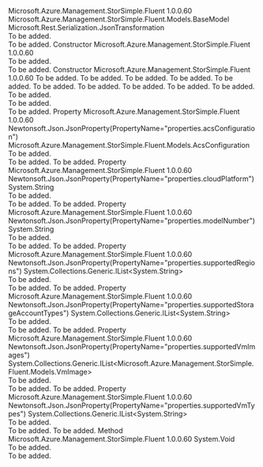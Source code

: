 <Type Name="CloudApplianceConfiguration" FullName="Microsoft.Azure.Management.StorSimple.Fluent.Models.CloudApplianceConfiguration">
  <TypeSignature Language="C#" Value="public class CloudApplianceConfiguration : Microsoft.Azure.Management.StorSimple.Fluent.Models.BaseModel" />
  <TypeSignature Language="ILAsm" Value=".class public auto ansi beforefieldinit CloudApplianceConfiguration extends Microsoft.Azure.Management.StorSimple.Fluent.Models.BaseModel" />
  <TypeSignature Language="DocId" Value="T:Microsoft.Azure.Management.StorSimple.Fluent.Models.CloudApplianceConfiguration" />
  <TypeSignature Language="VB.NET" Value="Public Class CloudApplianceConfiguration&#xA;Inherits BaseModel" />
  <TypeSignature Language="F#" Value="type CloudApplianceConfiguration = class&#xA;    inherit BaseModel" />
  <AssemblyInfo>
    <AssemblyName>Microsoft.Azure.Management.StorSimple.Fluent</AssemblyName>
    <AssemblyVersion>1.0.0.60</AssemblyVersion>
  </AssemblyInfo>
  <Base>
    <BaseTypeName>Microsoft.Azure.Management.StorSimple.Fluent.Models.BaseModel</BaseTypeName>
  </Base>
  <Interfaces />
  <Attributes>
    <Attribute>
      <AttributeName>Microsoft.Rest.Serialization.JsonTransformation</AttributeName>
    </Attribute>
  </Attributes>
  <Docs>
    <summary>To be added.</summary>
    <remarks>To be added.</remarks>
  </Docs>
  <Members>
    <Member MemberName=".ctor">
      <MemberSignature Language="C#" Value="public CloudApplianceConfiguration ();" />
      <MemberSignature Language="ILAsm" Value=".method public hidebysig specialname rtspecialname instance void .ctor() cil managed" />
      <MemberSignature Language="DocId" Value="M:Microsoft.Azure.Management.StorSimple.Fluent.Models.CloudApplianceConfiguration.#ctor" />
      <MemberSignature Language="VB.NET" Value="Public Sub New ()" />
      <MemberType>Constructor</MemberType>
      <AssemblyInfo>
        <AssemblyName>Microsoft.Azure.Management.StorSimple.Fluent</AssemblyName>
        <AssemblyVersion>1.0.0.60</AssemblyVersion>
      </AssemblyInfo>
      <Parameters />
      <Docs>
        <summary>To be added.</summary>
        <remarks>To be added.</remarks>
      </Docs>
    </Member>
    <Member MemberName=".ctor">
      <MemberSignature Language="C#" Value="public CloudApplianceConfiguration (string modelNumber, string cloudPlatform, Microsoft.Azure.Management.StorSimple.Fluent.Models.AcsConfiguration acsConfiguration, System.Collections.Generic.IList&lt;string&gt; supportedStorageAccountTypes, System.Collections.Generic.IList&lt;string&gt; supportedRegions, System.Collections.Generic.IList&lt;string&gt; supportedVmTypes, System.Collections.Generic.IList&lt;Microsoft.Azure.Management.StorSimple.Fluent.Models.VmImage&gt; supportedVmImages, string id = null, string name = null, string type = null, Nullable&lt;Microsoft.Azure.Management.StorSimple.Fluent.Models.Kind&gt; kind = null);" />
      <MemberSignature Language="ILAsm" Value=".method public hidebysig specialname rtspecialname instance void .ctor(string modelNumber, string cloudPlatform, class Microsoft.Azure.Management.StorSimple.Fluent.Models.AcsConfiguration acsConfiguration, class System.Collections.Generic.IList`1&lt;string&gt; supportedStorageAccountTypes, class System.Collections.Generic.IList`1&lt;string&gt; supportedRegions, class System.Collections.Generic.IList`1&lt;string&gt; supportedVmTypes, class System.Collections.Generic.IList`1&lt;class Microsoft.Azure.Management.StorSimple.Fluent.Models.VmImage&gt; supportedVmImages, string id, string name, string type, valuetype System.Nullable`1&lt;valuetype Microsoft.Azure.Management.StorSimple.Fluent.Models.Kind&gt; kind) cil managed" />
      <MemberSignature Language="DocId" Value="M:Microsoft.Azure.Management.StorSimple.Fluent.Models.CloudApplianceConfiguration.#ctor(System.String,System.String,Microsoft.Azure.Management.StorSimple.Fluent.Models.AcsConfiguration,System.Collections.Generic.IList{System.String},System.Collections.Generic.IList{System.String},System.Collections.Generic.IList{System.String},System.Collections.Generic.IList{Microsoft.Azure.Management.StorSimple.Fluent.Models.VmImage},System.String,System.String,System.String,System.Nullable{Microsoft.Azure.Management.StorSimple.Fluent.Models.Kind})" />
      <MemberSignature Language="F#" Value="new Microsoft.Azure.Management.StorSimple.Fluent.Models.CloudApplianceConfiguration : string * string * Microsoft.Azure.Management.StorSimple.Fluent.Models.AcsConfiguration * System.Collections.Generic.IList&lt;string&gt; * System.Collections.Generic.IList&lt;string&gt; * System.Collections.Generic.IList&lt;string&gt; * System.Collections.Generic.IList&lt;Microsoft.Azure.Management.StorSimple.Fluent.Models.VmImage&gt; * string * string * string * Nullable&lt;Microsoft.Azure.Management.StorSimple.Fluent.Models.Kind&gt; -&gt; Microsoft.Azure.Management.StorSimple.Fluent.Models.CloudApplianceConfiguration" Usage="new Microsoft.Azure.Management.StorSimple.Fluent.Models.CloudApplianceConfiguration (modelNumber, cloudPlatform, acsConfiguration, supportedStorageAccountTypes, supportedRegions, supportedVmTypes, supportedVmImages, id, name, type, kind)" />
      <MemberType>Constructor</MemberType>
      <AssemblyInfo>
        <AssemblyName>Microsoft.Azure.Management.StorSimple.Fluent</AssemblyName>
        <AssemblyVersion>1.0.0.60</AssemblyVersion>
      </AssemblyInfo>
      <Parameters>
        <Parameter Name="modelNumber" Type="System.String" />
        <Parameter Name="cloudPlatform" Type="System.String" />
        <Parameter Name="acsConfiguration" Type="Microsoft.Azure.Management.StorSimple.Fluent.Models.AcsConfiguration" />
        <Parameter Name="supportedStorageAccountTypes" Type="System.Collections.Generic.IList&lt;System.String&gt;" />
        <Parameter Name="supportedRegions" Type="System.Collections.Generic.IList&lt;System.String&gt;" />
        <Parameter Name="supportedVmTypes" Type="System.Collections.Generic.IList&lt;System.String&gt;" />
        <Parameter Name="supportedVmImages" Type="System.Collections.Generic.IList&lt;Microsoft.Azure.Management.StorSimple.Fluent.Models.VmImage&gt;" />
        <Parameter Name="id" Type="System.String" />
        <Parameter Name="name" Type="System.String" />
        <Parameter Name="type" Type="System.String" />
        <Parameter Name="kind" Type="System.Nullable&lt;Microsoft.Azure.Management.StorSimple.Fluent.Models.Kind&gt;" />
      </Parameters>
      <Docs>
        <param name="modelNumber">To be added.</param>
        <param name="cloudPlatform">To be added.</param>
        <param name="acsConfiguration">To be added.</param>
        <param name="supportedStorageAccountTypes">To be added.</param>
        <param name="supportedRegions">To be added.</param>
        <param name="supportedVmTypes">To be added.</param>
        <param name="supportedVmImages">To be added.</param>
        <param name="id">To be added.</param>
        <param name="name">To be added.</param>
        <param name="type">To be added.</param>
        <param name="kind">To be added.</param>
        <summary>To be added.</summary>
        <remarks>To be added.</remarks>
      </Docs>
    </Member>
    <Member MemberName="AcsConfiguration">
      <MemberSignature Language="C#" Value="public Microsoft.Azure.Management.StorSimple.Fluent.Models.AcsConfiguration AcsConfiguration { get; set; }" />
      <MemberSignature Language="ILAsm" Value=".property instance class Microsoft.Azure.Management.StorSimple.Fluent.Models.AcsConfiguration AcsConfiguration" />
      <MemberSignature Language="DocId" Value="P:Microsoft.Azure.Management.StorSimple.Fluent.Models.CloudApplianceConfiguration.AcsConfiguration" />
      <MemberSignature Language="VB.NET" Value="Public Property AcsConfiguration As AcsConfiguration" />
      <MemberSignature Language="F#" Value="member this.AcsConfiguration : Microsoft.Azure.Management.StorSimple.Fluent.Models.AcsConfiguration with get, set" Usage="Microsoft.Azure.Management.StorSimple.Fluent.Models.CloudApplianceConfiguration.AcsConfiguration" />
      <MemberType>Property</MemberType>
      <AssemblyInfo>
        <AssemblyName>Microsoft.Azure.Management.StorSimple.Fluent</AssemblyName>
        <AssemblyVersion>1.0.0.60</AssemblyVersion>
      </AssemblyInfo>
      <Attributes>
        <Attribute>
          <AttributeName>Newtonsoft.Json.JsonProperty(PropertyName="properties.acsConfiguration")</AttributeName>
        </Attribute>
      </Attributes>
      <ReturnValue>
        <ReturnType>Microsoft.Azure.Management.StorSimple.Fluent.Models.AcsConfiguration</ReturnType>
      </ReturnValue>
      <Docs>
        <summary>To be added.</summary>
        <value>To be added.</value>
        <remarks>To be added.</remarks>
      </Docs>
    </Member>
    <Member MemberName="CloudPlatform">
      <MemberSignature Language="C#" Value="public string CloudPlatform { get; set; }" />
      <MemberSignature Language="ILAsm" Value=".property instance string CloudPlatform" />
      <MemberSignature Language="DocId" Value="P:Microsoft.Azure.Management.StorSimple.Fluent.Models.CloudApplianceConfiguration.CloudPlatform" />
      <MemberSignature Language="VB.NET" Value="Public Property CloudPlatform As String" />
      <MemberSignature Language="F#" Value="member this.CloudPlatform : string with get, set" Usage="Microsoft.Azure.Management.StorSimple.Fluent.Models.CloudApplianceConfiguration.CloudPlatform" />
      <MemberType>Property</MemberType>
      <AssemblyInfo>
        <AssemblyName>Microsoft.Azure.Management.StorSimple.Fluent</AssemblyName>
        <AssemblyVersion>1.0.0.60</AssemblyVersion>
      </AssemblyInfo>
      <Attributes>
        <Attribute>
          <AttributeName>Newtonsoft.Json.JsonProperty(PropertyName="properties.cloudPlatform")</AttributeName>
        </Attribute>
      </Attributes>
      <ReturnValue>
        <ReturnType>System.String</ReturnType>
      </ReturnValue>
      <Docs>
        <summary>To be added.</summary>
        <value>To be added.</value>
        <remarks>To be added.</remarks>
      </Docs>
    </Member>
    <Member MemberName="ModelNumber">
      <MemberSignature Language="C#" Value="public string ModelNumber { get; set; }" />
      <MemberSignature Language="ILAsm" Value=".property instance string ModelNumber" />
      <MemberSignature Language="DocId" Value="P:Microsoft.Azure.Management.StorSimple.Fluent.Models.CloudApplianceConfiguration.ModelNumber" />
      <MemberSignature Language="VB.NET" Value="Public Property ModelNumber As String" />
      <MemberSignature Language="F#" Value="member this.ModelNumber : string with get, set" Usage="Microsoft.Azure.Management.StorSimple.Fluent.Models.CloudApplianceConfiguration.ModelNumber" />
      <MemberType>Property</MemberType>
      <AssemblyInfo>
        <AssemblyName>Microsoft.Azure.Management.StorSimple.Fluent</AssemblyName>
        <AssemblyVersion>1.0.0.60</AssemblyVersion>
      </AssemblyInfo>
      <Attributes>
        <Attribute>
          <AttributeName>Newtonsoft.Json.JsonProperty(PropertyName="properties.modelNumber")</AttributeName>
        </Attribute>
      </Attributes>
      <ReturnValue>
        <ReturnType>System.String</ReturnType>
      </ReturnValue>
      <Docs>
        <summary>To be added.</summary>
        <value>To be added.</value>
        <remarks>To be added.</remarks>
      </Docs>
    </Member>
    <Member MemberName="SupportedRegions">
      <MemberSignature Language="C#" Value="public System.Collections.Generic.IList&lt;string&gt; SupportedRegions { get; set; }" />
      <MemberSignature Language="ILAsm" Value=".property instance class System.Collections.Generic.IList`1&lt;string&gt; SupportedRegions" />
      <MemberSignature Language="DocId" Value="P:Microsoft.Azure.Management.StorSimple.Fluent.Models.CloudApplianceConfiguration.SupportedRegions" />
      <MemberSignature Language="VB.NET" Value="Public Property SupportedRegions As IList(Of String)" />
      <MemberSignature Language="F#" Value="member this.SupportedRegions : System.Collections.Generic.IList&lt;string&gt; with get, set" Usage="Microsoft.Azure.Management.StorSimple.Fluent.Models.CloudApplianceConfiguration.SupportedRegions" />
      <MemberType>Property</MemberType>
      <AssemblyInfo>
        <AssemblyName>Microsoft.Azure.Management.StorSimple.Fluent</AssemblyName>
        <AssemblyVersion>1.0.0.60</AssemblyVersion>
      </AssemblyInfo>
      <Attributes>
        <Attribute>
          <AttributeName>Newtonsoft.Json.JsonProperty(PropertyName="properties.supportedRegions")</AttributeName>
        </Attribute>
      </Attributes>
      <ReturnValue>
        <ReturnType>System.Collections.Generic.IList&lt;System.String&gt;</ReturnType>
      </ReturnValue>
      <Docs>
        <summary>To be added.</summary>
        <value>To be added.</value>
        <remarks>To be added.</remarks>
      </Docs>
    </Member>
    <Member MemberName="SupportedStorageAccountTypes">
      <MemberSignature Language="C#" Value="public System.Collections.Generic.IList&lt;string&gt; SupportedStorageAccountTypes { get; set; }" />
      <MemberSignature Language="ILAsm" Value=".property instance class System.Collections.Generic.IList`1&lt;string&gt; SupportedStorageAccountTypes" />
      <MemberSignature Language="DocId" Value="P:Microsoft.Azure.Management.StorSimple.Fluent.Models.CloudApplianceConfiguration.SupportedStorageAccountTypes" />
      <MemberSignature Language="VB.NET" Value="Public Property SupportedStorageAccountTypes As IList(Of String)" />
      <MemberSignature Language="F#" Value="member this.SupportedStorageAccountTypes : System.Collections.Generic.IList&lt;string&gt; with get, set" Usage="Microsoft.Azure.Management.StorSimple.Fluent.Models.CloudApplianceConfiguration.SupportedStorageAccountTypes" />
      <MemberType>Property</MemberType>
      <AssemblyInfo>
        <AssemblyName>Microsoft.Azure.Management.StorSimple.Fluent</AssemblyName>
        <AssemblyVersion>1.0.0.60</AssemblyVersion>
      </AssemblyInfo>
      <Attributes>
        <Attribute>
          <AttributeName>Newtonsoft.Json.JsonProperty(PropertyName="properties.supportedStorageAccountTypes")</AttributeName>
        </Attribute>
      </Attributes>
      <ReturnValue>
        <ReturnType>System.Collections.Generic.IList&lt;System.String&gt;</ReturnType>
      </ReturnValue>
      <Docs>
        <summary>To be added.</summary>
        <value>To be added.</value>
        <remarks>To be added.</remarks>
      </Docs>
    </Member>
    <Member MemberName="SupportedVmImages">
      <MemberSignature Language="C#" Value="public System.Collections.Generic.IList&lt;Microsoft.Azure.Management.StorSimple.Fluent.Models.VmImage&gt; SupportedVmImages { get; set; }" />
      <MemberSignature Language="ILAsm" Value=".property instance class System.Collections.Generic.IList`1&lt;class Microsoft.Azure.Management.StorSimple.Fluent.Models.VmImage&gt; SupportedVmImages" />
      <MemberSignature Language="DocId" Value="P:Microsoft.Azure.Management.StorSimple.Fluent.Models.CloudApplianceConfiguration.SupportedVmImages" />
      <MemberSignature Language="VB.NET" Value="Public Property SupportedVmImages As IList(Of VmImage)" />
      <MemberSignature Language="F#" Value="member this.SupportedVmImages : System.Collections.Generic.IList&lt;Microsoft.Azure.Management.StorSimple.Fluent.Models.VmImage&gt; with get, set" Usage="Microsoft.Azure.Management.StorSimple.Fluent.Models.CloudApplianceConfiguration.SupportedVmImages" />
      <MemberType>Property</MemberType>
      <AssemblyInfo>
        <AssemblyName>Microsoft.Azure.Management.StorSimple.Fluent</AssemblyName>
        <AssemblyVersion>1.0.0.60</AssemblyVersion>
      </AssemblyInfo>
      <Attributes>
        <Attribute>
          <AttributeName>Newtonsoft.Json.JsonProperty(PropertyName="properties.supportedVmImages")</AttributeName>
        </Attribute>
      </Attributes>
      <ReturnValue>
        <ReturnType>System.Collections.Generic.IList&lt;Microsoft.Azure.Management.StorSimple.Fluent.Models.VmImage&gt;</ReturnType>
      </ReturnValue>
      <Docs>
        <summary>To be added.</summary>
        <value>To be added.</value>
        <remarks>To be added.</remarks>
      </Docs>
    </Member>
    <Member MemberName="SupportedVmTypes">
      <MemberSignature Language="C#" Value="public System.Collections.Generic.IList&lt;string&gt; SupportedVmTypes { get; set; }" />
      <MemberSignature Language="ILAsm" Value=".property instance class System.Collections.Generic.IList`1&lt;string&gt; SupportedVmTypes" />
      <MemberSignature Language="DocId" Value="P:Microsoft.Azure.Management.StorSimple.Fluent.Models.CloudApplianceConfiguration.SupportedVmTypes" />
      <MemberSignature Language="VB.NET" Value="Public Property SupportedVmTypes As IList(Of String)" />
      <MemberSignature Language="F#" Value="member this.SupportedVmTypes : System.Collections.Generic.IList&lt;string&gt; with get, set" Usage="Microsoft.Azure.Management.StorSimple.Fluent.Models.CloudApplianceConfiguration.SupportedVmTypes" />
      <MemberType>Property</MemberType>
      <AssemblyInfo>
        <AssemblyName>Microsoft.Azure.Management.StorSimple.Fluent</AssemblyName>
        <AssemblyVersion>1.0.0.60</AssemblyVersion>
      </AssemblyInfo>
      <Attributes>
        <Attribute>
          <AttributeName>Newtonsoft.Json.JsonProperty(PropertyName="properties.supportedVmTypes")</AttributeName>
        </Attribute>
      </Attributes>
      <ReturnValue>
        <ReturnType>System.Collections.Generic.IList&lt;System.String&gt;</ReturnType>
      </ReturnValue>
      <Docs>
        <summary>To be added.</summary>
        <value>To be added.</value>
        <remarks>To be added.</remarks>
      </Docs>
    </Member>
    <Member MemberName="Validate">
      <MemberSignature Language="C#" Value="public virtual void Validate ();" />
      <MemberSignature Language="ILAsm" Value=".method public hidebysig newslot virtual instance void Validate() cil managed" />
      <MemberSignature Language="DocId" Value="M:Microsoft.Azure.Management.StorSimple.Fluent.Models.CloudApplianceConfiguration.Validate" />
      <MemberSignature Language="VB.NET" Value="Public Overridable Sub Validate ()" />
      <MemberSignature Language="F#" Value="abstract member Validate : unit -&gt; unit&#xA;override this.Validate : unit -&gt; unit" Usage="cloudApplianceConfiguration.Validate " />
      <MemberType>Method</MemberType>
      <AssemblyInfo>
        <AssemblyName>Microsoft.Azure.Management.StorSimple.Fluent</AssemblyName>
        <AssemblyVersion>1.0.0.60</AssemblyVersion>
      </AssemblyInfo>
      <ReturnValue>
        <ReturnType>System.Void</ReturnType>
      </ReturnValue>
      <Parameters />
      <Docs>
        <summary>To be added.</summary>
        <remarks>To be added.</remarks>
      </Docs>
    </Member>
  </Members>
</Type>